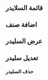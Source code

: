 ## قائمة السلايدر

<api-ref title="get all sliders" verb="get" route="/api/sliders" :response-codes="[200]">
    <template v-slot:description>
    جلب كل السلايدرس من قاعدة البيانات
    </template>
    <template v-slot:body>
    </template>
    <template v-slot:200>
        <pre>
{
'sliders' => [array], }
</pre>
</template>
</api-ref>

## اضافة صنف

<api-ref title="add new slider" verb="post" route="/api/sliders" :response-codes="[200]">
    <template v-slot:description>
اضافة صنف جديد
    </template>
    <template v-slot:body>
      <api-ref-item name="title" :required="true" type="string">
       the slider title  (in english and it will be auto translated to arabic and swedish) 
        </api-ref-item>
      <api-ref-item name="content" :required="true" type="string">
       the slider content  (in english and it will be auto translated to arabic and swedish) 
        </api-ref-item>
      <api-ref-item name="image" :required="true" type="image">
       the slider image  (in english and it will be auto translated to arabic and swedish) 
        </api-ref-item>
    </template>
    <template v-slot:200>
        <pre>
{
'message' =>'slider created successfully',
}
</pre>
</template>
</api-ref>

## عرض السليدر

<api-ref title="get slider data" verb="get" route="/api/sliders/{slider}" :response-codes="[200]">
    <template v-slot:description>
    جلب بيانات السليدر من  قاعدة البيانات
    </template>
    <template v-slot:body>
    </template>
    <template v-slot:200>
        <pre>
{
'slider' =>{slider},
}
</pre>
</template>
</api-ref>

## تعديل سليدر

<api-ref title=" update slider" verb="patch" route="/api/sliders/{slider}" :response-codes="[200]">
    <template v-slot:description>
تعديل بيانات صنف 
    </template>
    <template v-slot:body>
      <api-ref-item name="title" :required="false" type="string">
       the slider title  (in english and it will be auto translated to arabic and swedish) 
        </api-ref-item>
      <api-ref-item name="content" :required="false" type="string">
       the slider content  (in english and it will be auto translated to arabic and swedish) 
        </api-ref-item>
      <api-ref-item name="image" :required="false" type="image">
       the slider image  (in english and it will be auto translated to arabic and swedish) 
        </api-ref-item>
    </template>
    <template v-slot:200>
        <pre>
{
'message' =>'slider updated successfully',
}
</pre>
</template>
</api-ref>

### حذف السليدر

<api-ref title=" delete  a slider" verb="delete" route="/api/sliders/{slider}" :response-codes="[200]">
    <template v-slot:description>
  حذف السليدر   
 </template>
     <template v-slot:headers>
        <api-ref-item name="Bearer Token" :required="true" type="string" example="application/json">
            Accept json responses
        </api-ref-item>
    </template>
    <template v-slot:200>
        <pre>
{
    "message": "A  slider  deleted successfully",
}
        </pre>
    </template>
</api-ref>
